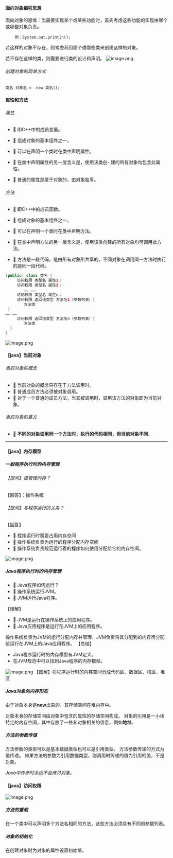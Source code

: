 
#### 面向对象编程思想
面向对象的思维：当需要实现某个或某些功能时，首先考虑这些功能的实现由哪个或哪些对象负责。
```
	例：System.out.println();
```
若这样的对象不存在，则考虑利用哪个或哪些类来创建这样的对象。

若不存在这样的类，则需要进行类的设计和声明。
![image.png](https://upload-images.jianshu.io/upload_images/17476267-2e9629961d7f0684.png?imageMogr2/auto-orient/strip%7CimageView2/2/w/1240)
###### 创建对象的简单方式
```
类名 对象名 =  new 类名();
```
#### 属性和方法
###### 属性
- 🌰 即C++中的成员变量。

- 🌰 组成对象的基本组件之一。
- 🌰 可以在声明一个类时在类中声明属性。
- 🌰 在类中声明属性的另一层含义是，使用该类创- 建的所有对象均包含此属性。
- 🌰 普通的属性是属于对象的，由对象独享。
###### 方法
- 🌰 即C++中的成员函数。

- 🌰 组成对象的基本组件之一。
- 🌰 可以在声明一个类时在类中声明方法。
- 🌰 在类中声明方法的另一层含义是，使用该类创建的所有对象均可调用此方法。
- 🌰 方法是一段代码，是由所有对象所共享的。不同对象在调用同一方法时执行的是同一段代码。

```java
[public] class 类名 {
	 访问权限 类型名 属性1；
	 访问权限 类型名 属性2；
	 	…… ……
	 访问权限 类型名 属性n；
	 访问权限 返回值类型 方法名1（参数列表）{
		方法体	
 }		
…… ……
	 访问权限 返回值类型 方法名n（参数列表）{
        方法体	 
  }
}
```
![image.png](https://upload-images.jianshu.io/upload_images/17476267-28b42a2fc99eb244.png?imageMogr2/auto-orient/strip%7CimageView2/2/w/1240)

#### 【java】当前对象

###### 当前对象的概念
- 🌰 当前对象的概念只存在于方法调用时。
- 🌰 普通成员方法必须被对象调用。
- 🌰 对于一个普通的成员方法，当其被调用时，调用该方法的对象即为当前对象。
###### 当前对象的意义
- 🌰 **不同的对象调用同一个方法时，执行的代码相同，但当前对象不同**。

---

#### 【java】内存模型
##### 一般程序执行时的内存管理
###### 【提问】谁管理内存？
【回答】：操作系统
###### 【提问】与程序运行的关系？
【回答】
- 🌰 程序运行时需要占用内存空间
- 🌰 操作系统负责为运行的程序分配内存空间
- 🌰 操作系统负责规范运行着的程序如何使用分配给它的内存空间。

![image.png](https://upload-images.jianshu.io/upload_images/17476267-36f3663320076da7.png?imageMogr2/auto-orient/strip%7CimageView2/2/w/1240)

#####  Java程序执行时的内存管理

- 💬  Java程序如何运行？
- 📃 操作系统运行JVM。
- 📃 JVM运行Java程序。

【理解】
  - 🌰 JVM是运行在操作系统上的应用程序。
  - 🌰 Java应用程序是运行在JVM上的应用程序。

操作系统负责为JVM的运行分配内存并管理，JVM负责将其分配到的内存再分配给运行在JVM上的Java应用程序。
【总结】
- Java程序运行时的内存模型有JVM定义。
- 在JVM规范中可以找到Java程序的内存模型。

![image.png](https://upload-images.jianshu.io/upload_images/17476267-73367e8530403ca4.png?imageMogr2/auto-orient/strip%7CimageView2/2/w/1240)
【图解】将程序运行时的内存空间分成代码区、数据区、栈区、堆区

##### Java对象的内存形态
由于对象本身是**new**出来的，其存储空间在堆内存中。

对象本身的存储空间由对象中包含的属性的存储空间构成。
对象的引用是一小块特定的内存空间，其中存放了一些和对象相关的信息，例如**地址**。


#####  方法的参数传值
方法参数的类型可以是基本数据类型也可以是引用类型。
方法参数传递的方式为值传递。
如果方法的参数为引用数据类型，则调用时传递的值为引用的值，不是对象。

*Java中传参时永远不会拷贝对象。*

#### 【java】访问权限
![image.png](https://upload-images.jianshu.io/upload_images/17476267-11fa380c206a7beb.png?imageMogr2/auto-orient/strip%7CimageView2/2/w/1240)

#####  方法的重载
在一个类中可以声明多个方法名相同的方法，这些方法必须具有不同的参数列表。
#####  对象的初始化
在创建对象时为对象的属性设置初始值。







